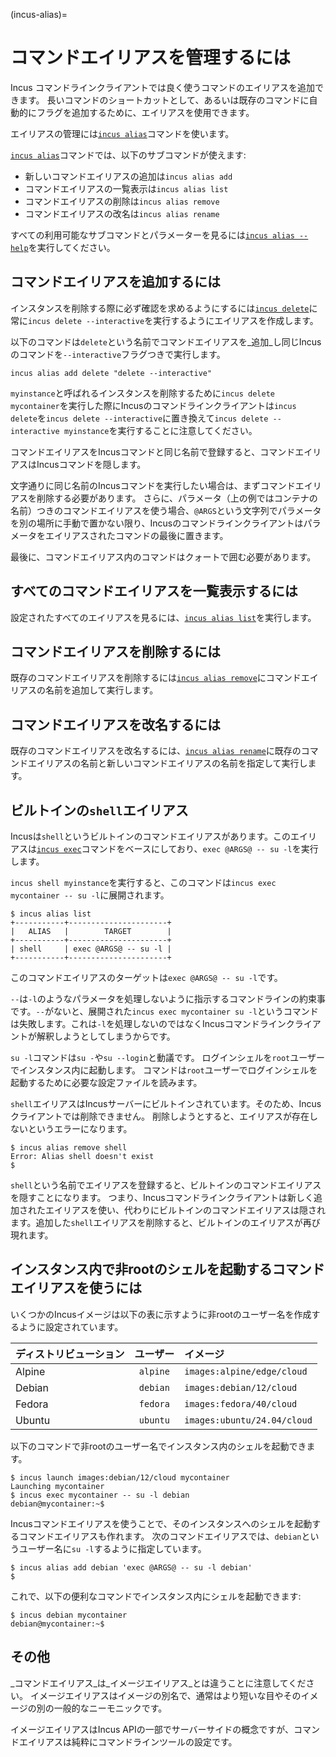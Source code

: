 (incus-alias)=
# コマンドエイリアスを管理するには

Incus コマンドラインクライアントでは良く使うコマンドのエイリアスを追加できます。
長いコマンドのショートカットとして、あるいは既存のコマンドに自動的にフラグを追加するために、エイリアスを使用できます。

エイリアスの管理には[`incus alias`](incus_alias.md)コマンドを使います。

[`incus alias`](incus_alias.md)コマンドでは、以下のサブコマンドが使えます:

- 新しいコマンドエイリアスの追加は`incus alias add`
- コマンドエイリアスの一覧表示は`incus alias list`
- コマンドエイリアスの削除は`incus alias remove`
- コマンドエイリアスの改名は`incus alias rename`

すべての利用可能なサブコマンドとパラメーターを見るには[`incus alias --help`](incus_alias.md)を実行してください。

## コマンドエイリアスを追加するには

インスタンスを削除する際に必ず確認を求めるようにするには[`incus delete`](incus_delete.md)に常に`incus delete --interactive`を実行するようにエイリアスを作成します。

以下のコマンドは`delete`という名前でコマンドエイリアスを_追加_し同じIncusのコマンドを`--interactive`フラグつきで実行します。

    incus alias add delete "delete --interactive"

`myinstance`と呼ばれるインスタンスを削除するために`incus delete mycontainer`を実行した際にIncusのコマンドラインクライアントは`incus delete`を`incus delete --interactive`に置き換えて`incus delete --interactive myinstance`を実行することに注意してください。

コマンドエイリアスをIncusコマンドと同じ名前で登録すると、コマンドエイリアスはIncusコマンドを隠します。

文字通りに同じ名前のIncusコマンドを実行したい場合は、まずコマンドエイリアスを削除する必要があります。
さらに、パラメータ（上の例ではコンテナの名前）つきのコマンドエイリアスを使う場合、`@ARGS`という文字列でパラメータを別の場所に手動で置かない限り、Incusのコマンドラインクライアントはパラメータをエイリアスされたコマンドの最後に置きます。

最後に、コマンドエイリアス内のコマンドはクォートで囲む必要があります。

## すべてのコマンドエイリアスを一覧表示するには

設定されたすべてのエイリアスを見るには、[`incus alias list`](incus_alias_list.md)を実行します。

## コマンドエイリアスを削除するには

既存のコマンドエイリアスを削除するには[`incus alias remove`](incus_alias_remove.md)にコマンドエイリアスの名前を追加して実行します。

## コマンドエイリアスを改名するには

既存のコマンドエイリアスを改名するには、[`incus alias rename`](incus_alias_rename.md)に既存のコマンドエイリアスの名前と新しいコマンドエイリアスの名前を指定して実行します。

## ビルトインの`shell`エイリアス

Incusは`shell`というビルトインのコマンドエイリアスがあります。このエイリアスは[`incus exec`](incus_exec.md)コマンドをベースにしており、`exec @ARGS@ -- su -l`を実行します。

`incus shell myinstance`を実行すると、このコマンドは`incus exec mycontainer -- su -l`に展開されます。

```
$ incus alias list
+-----------+----------------------+
|   ALIAS   |        TARGET        |
+-----------+----------------------+
| shell     | exec @ARGS@ -- su -l |
+-----------+----------------------+
```

このコマンドエイリアスのターゲットは`exec @ARGS@ -- su -l`です。

`--`は`-l`のようなパラメータを処理しないように指示するコマンドラインの約束事です。`--`がないと、展開された`incus exec mycontainer su -l`というコマンドは失敗します。これは`-l`を処理しないのではなくIncusコマンドラインクライアントが解釈しようとしてしまうからです。

`su -l`コマンドは`su -`や`su --login`と動議です。
ログインシェルを`root`ユーザーでインスタンス内に起動します。
コマンドは`root`ユーザーでログインシェルを起動するために必要な設定ファイルを読みます。

`shell`エイリアスはIncusサーバーにビルトインされています。そのため、Incusクライアントでは削除できません。
削除しようとすると、エイリアスが存在しないというエラーになります。

```
$ incus alias remove shell
Error: Alias shell doesn't exist
$
```

`shell`という名前でエイリアスを登録すると、ビルトインのコマンドエイリアスを隠すことになります。
つまり、Incusコマンドラインクライアントは新しく追加されたエイリアスを使い、代わりにビルトインのコマンドエイリアスは隠されます。追加した`shell`エイリアスを削除すると、ビルトインのエイリアスが再び現れます。

## インスタンス内で非rootのシェルを起動するコマンドエイリアスを使うには

いくつかのIncusイメージは以下の表に示すように非rootのユーザー名を作成するように設定されています。

| ディストリビューション          | ユーザー         | イメージ |
| :----------- | :--------------: | :----------- |
| Alpine | `alpine` | `images:alpine/edge/cloud` |
| Debian | `debian` | `images:debian/12/cloud` |
| Fedora | `fedora` | `images:fedora/40/cloud` |
| Ubuntu | `ubuntu` | `images:ubuntu/24.04/cloud` |

以下のコマンドで非rootのユーザー名でインスタンス内のシェルを起動できます。

```
$ incus launch images:debian/12/cloud mycontainer
Launching mycontainer
$ incus exec mycontainer -- su -l debian
debian@mycontainer:~$
```

Incusコマンドエイリアスを使うことで、そのインスタンスへのシェルを起動するコマンドエイリアスも作れます。
次のコマンドエイリアスでは、`debian`というユーザー名に`su -l`するように指定しています。

```
$ incus alias add debian 'exec @ARGS@ -- su -l debian'
$
```

これで、以下の便利なコマンドでインスタンス内にシェルを起動できます:

```
$ incus debian mycontainer
debian@mycontainer:~$
```

## その他

_コマンドエイリアス_は_イメージエイリアス_とは違うことに注意してください。
イメージエイリアスはイメージの別名で、通常はより短いな目やそのイメージの別の一般的なニーモニックです。

イメージエイリアスはIncus APIの一部でサーバーサイドの概念ですが、コマンドエイリアスは純粋にコマンドラインツールの設定です。
